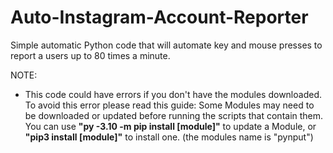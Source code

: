# Auto-Instagram-Account-Reporter
Simple automatic Python code that will automate key and mouse presses to report a users up to 80 times a minute.

NOTE: 
- This code could have errors if you don't have the modules downloaded. To avoid this error please read this guide:
Some Modules may need to be downloaded or updated before running the scripts that contain them. 
You can use **"py -3.10 -m pip install [module]"** to update a Module, or **"pip3 install [module]"** to install one. (the modules name is "pynput")

